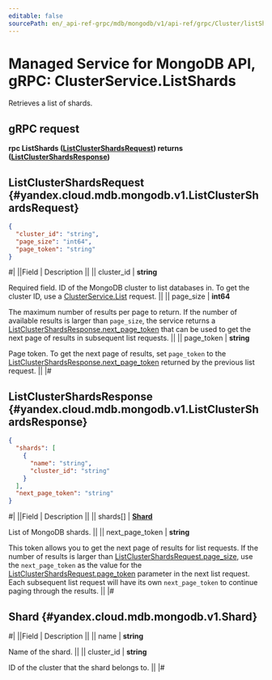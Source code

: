 ```yaml
---
editable: false
sourcePath: en/_api-ref-grpc/mdb/mongodb/v1/api-ref/grpc/Cluster/listShards.md
---
```


# Managed Service for MongoDB API, gRPC: ClusterService.ListShards

Retrieves a list of shards.

## gRPC request

**rpc ListShards ([ListClusterShardsRequest](#yandex.cloud.mdb.mongodb.v1.ListClusterShardsRequest)) returns ([ListClusterShardsResponse](#yandex.cloud.mdb.mongodb.v1.ListClusterShardsResponse))**

## ListClusterShardsRequest {#yandex.cloud.mdb.mongodb.v1.ListClusterShardsRequest}

```json
{
  "cluster_id": "string",
  "page_size": "int64",
  "page_token": "string"
}
```

#|
||Field | Description ||
|| cluster_id | **string**

Required field. ID of the MongoDB cluster to list databases in.
To get the cluster ID, use a [ClusterService.List](/docs/managed-mongodb/api-ref/grpc/Cluster/list#List) request. ||
|| page_size | **int64**

The maximum number of results per page to return. If the number of available
results is larger than `page_size`, the service returns a [ListClusterShardsResponse.next_page_token](#yandex.cloud.mdb.mongodb.v1.ListClusterShardsResponse)
that can be used to get the next page of results in subsequent list requests. ||
|| page_token | **string**

Page token. To get the next page of results, set `page_token` to the
[ListClusterShardsResponse.next_page_token](#yandex.cloud.mdb.mongodb.v1.ListClusterShardsResponse) returned by the previous list request. ||
|#

## ListClusterShardsResponse {#yandex.cloud.mdb.mongodb.v1.ListClusterShardsResponse}

```json
{
  "shards": [
    {
      "name": "string",
      "cluster_id": "string"
    }
  ],
  "next_page_token": "string"
}
```

#|
||Field | Description ||
|| shards[] | **[Shard](#yandex.cloud.mdb.mongodb.v1.Shard)**

List of MongoDB shards. ||
|| next_page_token | **string**

This token allows you to get the next page of results for list requests. If the number of results
is larger than [ListClusterShardsRequest.page_size](#yandex.cloud.mdb.mongodb.v1.ListClusterShardsRequest), use the `next_page_token` as the value
for the [ListClusterShardsRequest.page_token](#yandex.cloud.mdb.mongodb.v1.ListClusterShardsRequest) parameter in the next list request. Each subsequent
list request will have its own `next_page_token` to continue paging through the results. ||
|#

## Shard {#yandex.cloud.mdb.mongodb.v1.Shard}

#|
||Field | Description ||
|| name | **string**

Name of the shard. ||
|| cluster_id | **string**

ID of the cluster that the shard belongs to. ||
|#